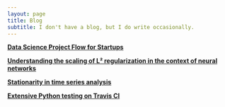 ```yaml
---
layout: page
title: Blog
subtitle: I don't have a blog, but I do write occasionally.
---
```



**[Data Science Project Flow for Startups](https://towardsdatascience.com/data-science-project-flow-for-startups-282a93d4508d)**

**[Understanding the scaling of L² regularization in the context of neural networks](https://towardsdatascience.com/understanding-the-scaling-of-l%C2%B2-regularization-in-the-context-of-neural-networks-e3d25f8b50db)**

**[Stationarity in time series analysis](https://towardsdatascience.com/stationarity-in-time-series-analysis-90c94f27322)**

**[Extensive Python testing on Travis CI](https://medium.com/@shay.palachy/extensive-python-testing-on-travis-ci-4c24db9bf961)**
